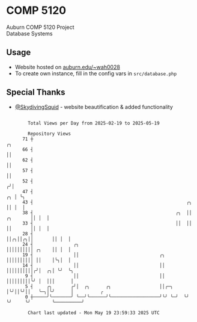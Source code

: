 # COMP 5120
Auburn COMP 5120 Project  
Database Systems

## Usage
- Website hosted on [auburn.edu/~wah0028](https://webhome.auburn.edu/~wah0028/)
- To create own instance, fill in the config vars in `src/database.php`

## Special Thanks
- [@SkydivingSquid](https://github.com/SkydivingSquid) - website beautification & added functionality

```

        Total Views per Day from 2025-02-19 to 2025-05-19

        Repository Views
      71 ┼                                                                          ╭╮
      66 ┤                                                                          ││
      62 ┤                                                                          ││
      57 ┤                                                                          ││
      52 ┤                                                                         ╭╯│
      47 ┤                                                                      ╭╮ │ ╰╮
      43 ┤                                                         ╭╮           ││ │  │
      38 ┤                                                     ╭╮  ││  ╭╮       ││ │  │
      33 ┤                                                     ││  ││  ││       ││ │  │
      28 ┤                                                     ││╭╮││╭╮││       ││ │  │
      24 ┤               ╭╮                                    ││││││││││ ╭╮    ││ │  │
      19 ┤               ││                              ╭╮    ││││││││││ ││    │╰╮│  │
      14 ┤               ││                              ││    ││││││││││╭╯│  ╭╮│ ╰╯  ╰╮
       9 ┤               ││                              ││    │││││││││╰╯ │  │││      │
       5 ┤     ╭╮       ╭╯│  ╭╮      ╭╮                  ││╭─╮ │╰╯││╰╯││   ╰─╮│╰╯      │          ╭
       0 ┼─────╯╰───────╯ ╰──╯╰──────╯╰──────────────────╯╰╯ ╰─╯  ╰╯  ╰╯     ╰╯        ╰──────────╯

        Chart last updated - Mon May 19 23:59:33 2025 UTC
        
```
